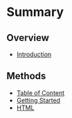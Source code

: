 # Summary

## Overview

* [Introduction](README.md)

## Methods

* [Table of Content](table-of-content.md)
* [Getting Started](getting-started.md)
* [HTML](html.md)

